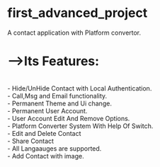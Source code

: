 # first_advanced_project

A contact application with Platform convertor.<br>
<h1>-->Its Features:</h1><br>
     - Hide/UnHide Contact with Local Authentication.<br>
     - Call,Msg and Email functionality.<br>
     - Permanent Theme and Ui change.<br>
     - Permanent User Account.<br>
     - User Account Edit And Remove Options.<br>
     - Platform Converter System With Help Of Switch.<br>
     - Edit and Delete Contact<br>
     - Share Contact<br>
     - All Langaauges are supported.<br>
     - Add Contact with image.<br>
     
